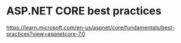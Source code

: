 # ASP.NET CORE best practices

https://learn.microsoft.com/en-us/aspnet/core/fundamentals/best-practices?view=aspnetcore-7.0